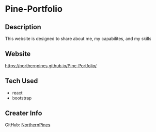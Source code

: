 # Pine-Portfolio

## Description

This website is designed to share about me, my capabilites, and my skills

## Website

https://northernpines.github.io/Pine-Portfolio/

## Tech Used

- react
- bootstrap

## Creater Info

GitHub: [NorthernPines](https://github.com/NorthernPines)